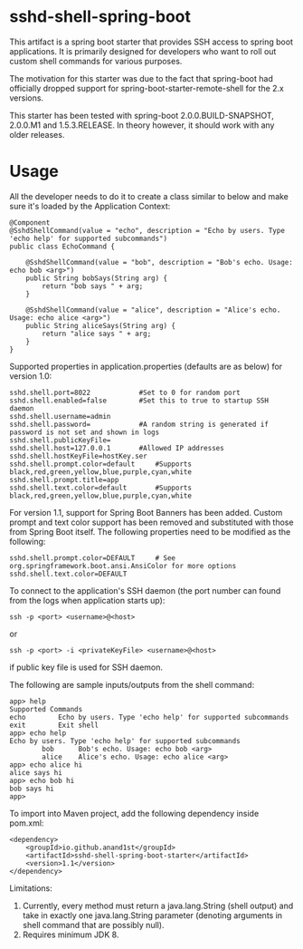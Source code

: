 # sshd-shell-spring-boot
This artifact is a spring boot starter that provides SSH access to spring boot applications. It is primarily designed for  developers who want to roll out custom shell commands for various purposes.

The motivation for this starter was due to the fact that spring-boot had officially dropped support for spring-boot-starter-remote-shell for the 2.x versions.

This starter has been tested with spring-boot 2.0.0.BUILD-SNAPSHOT, 2.0.0.M1 and 1.5.3.RELEASE. In theory however, it should work with any older releases.

# Usage
All the developer needs to do it to create a class similar to below and make sure it's loaded by the Application Context:

    @Component
    @SshdShellCommand(value = "echo", description = "Echo by users. Type 'echo help' for supported subcommands")
    public class EchoCommand {
    
        @SshdShellCommand(value = "bob", description = "Bob's echo. Usage: echo bob <arg>")
        public String bobSays(String arg) {
            return "bob says " + arg;  
        }
    
        @SshdShellCommand(value = "alice", description = "Alice's echo. Usage: echo alice <arg>")
        public String aliceSays(String arg) {
            return "alice says " + arg;
        }
    }

Supported properties in application.properties (defaults are as below) for version 1.0:

    sshd.shell.port=8022			#Set to 0 for random port
    sshd.shell.enabled=false		#Set this to true to startup SSH daemon
    sshd.shell.username=admin
    sshd.shell.password= 			#A random string is generated if password is not set and shown in logs
    sshd.shell.publicKeyFile=
    sshd.shell.host=127.0.0.1		#Allowed IP addresses
    sshd.shell.hostKeyFile=hostKey.ser
    sshd.shell.prompt.color=default		#Supports black,red,green,yellow,blue,purple,cyan,white
    sshd.shell.prompt.title=app
    sshd.shell.text.color=default 		#Supports black,red,green,yellow,blue,purple,cyan,white

For version 1.1, support for Spring Boot Banners has been added. Custom prompt and text color support has been removed and substituted with those from Spring Boot itself. The following properties need to be modified as the following:

    sshd.shell.prompt.color=DEFAULT		# See org.springframework.boot.ansi.AnsiColor for more options
    sshd.shell.text.color=DEFAULT

To connect to the application's SSH daemon (the port number can found from the logs when application starts up):

    ssh -p <port> <username>@<host>
or

    ssh -p <port> -i <privateKeyFile> <username>@<host>
    
if public key file is used for SSH daemon.

The following are sample inputs/outputs from the shell command:

    app> help
    Supported Commands
    echo		Echo by users. Type 'echo help' for supported subcommands
    exit		Exit shell
    app> echo help
    Echo by users. Type 'echo help' for supported subcommands
            bob      Bob's echo. Usage: echo bob <arg>
	        alice    Alice's echo. Usage: echo alice <arg>
    app> echo alice hi
    alice says hi
    app> echo bob hi
    bob says hi
    app>

To import into Maven project, add the following dependency inside pom.xml:

    <dependency>
        <groupId>io.github.anand1st</groupId>
        <artifactId>sshd-shell-spring-boot-starter</artifactId>
        <version>1.1</version>
    </dependency>

Limitations:
1) Currently, every method must return a java.lang.String (shell output) and take in exactly one java.lang.String parameter (denoting arguments in shell command that are possibly null).
2) Requires minimum JDK 8.

